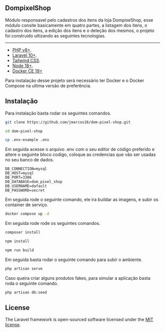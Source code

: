 ## DompixelShop

Módulo responsavel pelo cadastros dos itens da loja DompixeShop, esse módulo consite basicamente em quatro partes, a listagem dos itens, o cadastro dos itens, a edição dos itens e o deleção dos mesmos, o projeto foi construido ultizando as seguintes tecnologias.

---

- [PHP v8+](https://www.php.net/).
- [Laravel 10+](https://laravel.com/docs/10.x).
- [Tailwind CSS](https://tailwindcss.com/docs/).
- [Node 18+](https://nodejs.org/en).
- [Docker CE 19+](https://docs.docker.com/engine/reference/commandline/system_prune/)

Para instalação desse projeto será necessário ter Docker e o Docker Compose na ultima versão de preferência.

## Instalação

Para instalação basta rodar os seguintes comandos.
```bash
git clone https://github.com/jmarcos16/dom-pixel-shop.git
```
```bash
cd dom-pixel-shop
```
```bash
cp .env-example .env
```

Em seguida acesse o arquivo .env com o seu editor de código preferido e altere o seguinte bloco codigo, coloque as credencias que vão ser usadas no seu banco de dados.

```env
DB_CONNECTION=mysql
DB_HOST=mysql
DB_PORT=3306
DB_DATABASE=dom_pixel_shop
DB_USERNAME=dafault
DB_PASSWORD=secret
```
Em seguida rode o seguinte comando, ele ira buildar as imagens, e subir os container de serviço.

```bash
docker compose up -d
```

Em seguida rode rode os seguintes comandos.

```bash
composer install
```
```bash
npm install
```
```bash
npm run build
```
Em seguida basta rodar o seguinte comando para subir o ambiente.

```bash
php artisan serve
```

Caso queira criar alguns produtos fakes, para simular a aplicação basta roda o seguinte comando.

```bash
php artisan db:seed
```

## License

The Laravel framework is open-sourced software licensed under the [MIT license](https://opensource.org/licenses/MIT).

